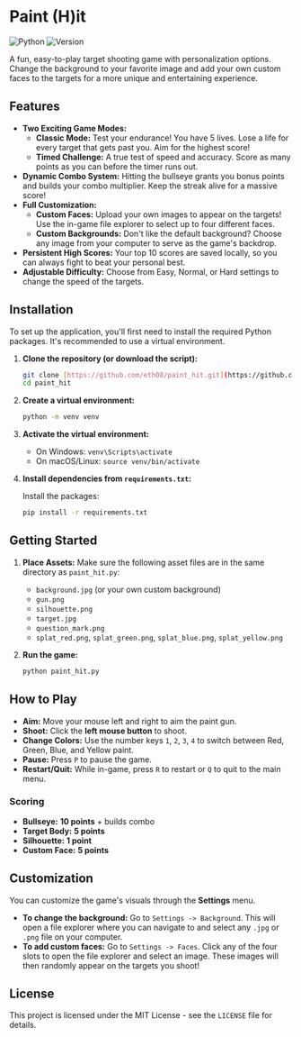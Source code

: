 # Paint (H)it

![Python](https://img.shields.io/badge/Python-3.10%2B-blue)
![Version](https://img.shields.io/badge/version-0.8.2-orange)

A fun, easy-to-play target shooting game with personalization options. Change the background to your favorite image and add your own custom faces to the targets for a more unique and entertaining experience.

## Features

* **Two Exciting Game Modes:**
    * **Classic Mode:** Test your endurance! You have 5 lives. Lose a life for every target that gets past you. Aim for the highest score!
    * **Timed Challenge:** A true test of speed and accuracy. Score as many points as you can before the timer runs out.
* **Dynamic Combo System:** Hitting the bullseye grants you bonus points and builds your combo multiplier. Keep the streak alive for a massive score!
* **Full Customization:**
    * **Custom Faces:** Upload your own images to appear on the targets! Use the in-game file explorer to select up to four different faces.
    * **Custom Backgrounds:** Don't like the default background? Choose any image from your computer to serve as the game's backdrop.
* **Persistent High Scores:** Your top 10 scores are saved locally, so you can always fight to beat your personal best.
* **Adjustable Difficulty:** Choose from Easy, Normal, or Hard settings to change the speed of the targets.

## Installation

To set up the application, you'll first need to install the required Python packages. It's recommended to use a virtual environment.

1.  **Clone the repository (or download the script):**
    ```bash
    git clone [https://github.com/eth08/paint_hit.git](https://github.com/eth08/paint_hit.git)
    cd paint_hit
    ```

2.  **Create a virtual environment:**
    ```bash
    python -m venv venv
    ```

3.  **Activate the virtual environment:**
    * On Windows: `venv\Scripts\activate`
    * On macOS/Linux: `source venv/bin/activate`

4.  **Install dependencies from `requirements.txt`:**
    
    Install the packages:
    ```bash
    pip install -r requirements.txt
    ```
## Getting Started

1.  **Place Assets:**
    Make sure the following asset files are in the same directory as `paint_hit.py`:
    * `background.jpg` (or your own custom background)
    * `gun.png`
    * `silhouette.png`
    * `target.jpg`
    * `question_mark.png`
    * `splat_red.png`, `splat_green.png`, `splat_blue.png`, `splat_yellow.png`

2.  **Run the game:**
    ```bash
    python paint_hit.py
    ```

## How to Play

* **Aim:** Move your mouse left and right to aim the paint gun.
* **Shoot:** Click the **left mouse button** to shoot.
* **Change Colors:** Use the number keys `1`, `2`, `3`, `4` to switch between Red, Green, Blue, and Yellow paint.
* **Pause:** Press `P` to pause the game.
* **Restart/Quit:** While in-game, press `R` to restart or `Q` to quit to the main menu.

### Scoring

* **Bullseye:** **10 points** + builds combo
* **Target Body:** **5 points**
* **Silhouette:** **1 point**
* **Custom Face:** **5 points**

## Customization

You can customize the game's visuals through the **Settings** menu.

* **To change the background:** Go to `Settings -> Background`. This will open a file explorer where you can navigate to and select any `.jpg` or `.png` file on your computer.
* **To add custom faces:** Go to `Settings -> Faces`. Click any of the four slots to open the file explorer and select an image. These images will then randomly appear on the targets you shoot!

## License

This project is licensed under the MIT License - see the `LICENSE` file for details.
